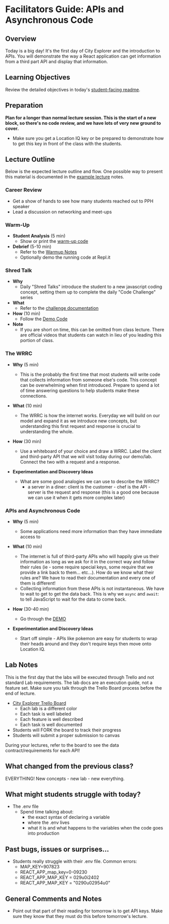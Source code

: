 # Facilitators Guide: APIs and Asynchronous Code

## Overview

Today is a big day! It's the first day of City Explorer and the introduction to APIs. You will demonstrate the way a React application can get information from a third part API and display that information.

## Learning Objectives

Review the detailed objectives in today's [student-facing readme](../README.md).

## Preparation

**Plan for a longer than normal lecture session. This is the start of a new block, so there's no code review, and we have lots of very new ground to cover.**

- Make sure you get a Location IQ key or be prepared to demonstrate how to get this key in front of the class with the students.

## Lecture Outline

Below is the expected lecture outline and flow. One possible way to present this material is documented in the [example lecture](../facilitator/LECTURE-EXAMPLE.md) notes.

### Career Review

- Get a show of hands to see how many students reached out to PPH speaker
- Lead a discussion on networking and meet-ups

### Warm-Up

- **Student Analysis** (5 min)
  - Show or print the [warm-up code](../warm-up/warm-up.md)
- **Debrief** (5-10 min)
  - Refer to the [Warmup Notes](../warm-up/NOTES.md)
  - Optionally demo the running code at Repl.it

### Shred Talk

- **Why**
  - Daily "Shred Talks" introduce the student to a new javascript coding concept, setting them up to complete the daily "Code Challenge" series
- **What**
  - Refer to the [challenge documentation](../challenges/README.md)
- **How** (10 min)
  - Follow the [Demo Code](../challenges/DEMO.md)
- **Note**
  - If you are short on time, this can be omitted from class lecture. There are official videos that students can watch in lieu of you leading this portion of class.

### The WRRC

- **Why** (5 min)

  - This is the probably the first time that most students will write code that collects information from someone else's code. This concept can be overwhelming when first introduced. Prepare to spend a lot of time answering questions to help students make these connections.

- **What** (10 min)

  - The WRRC is how the internet works. Everyday we will build on our model and expand it as we introduce new concepts, but understanding this first request and response is crucial to understanding the whole.

- **How** (30 min)

  - Use a whiteboard of your choice and draw a WRRC. Label the client and third-party API that we will visit today during our demo/lab. Connect the two with a request and a response.

- **Experimentation and Discovery Ideas**

  - What are some good analogies we can use to describe the WRRC?
    - a server in a diner: client is the customer - chef is the API - server is the request and response (this is a good one because we can use it when it gets more complex later)

### APIs and Asynchronous Code

- **Why** (5 min)
  - Some applications need more information than they have immediate access to

- **What** (10 min)
  - The internet is full of third-party APIs who will happily give us their information as long as we ask for it in the correct way and follow their rules (ie - some require special keys, some require that we provide a link back to them... etc...). How do we know what their rules are? We have to read their documentation and every one of them is different!
  - Collecting information from these APIs is not instantaneous. We have to wait to get to get the data back. This is why we `async` and `await`: to tell JavaScript to wait for the data to come back.

- **How** (30-40 min)
  - Go through the [DEMO](../demo)

- **Experimentation and Discovery Ideas**
  - Start off simple - APIs like pokemon are easy for students to wrap their heads around and they don't require keys then move onto Location IQ.

## Lab Notes

This is the first day that the labs will be executed through Trello and not standard Lab requirements. The lab docs are an execution guide, not a feature set. Make sure you talk through the Trello Board process before the end of lecture.

- [City Explorer Trello Board](https://trello.com/b/ZmD87LCC)
  - Each lab is a different color
  - Each task is well labeled
  - Each feature is well described
  - Each task is well documented
- Students will FORK the board to track their progress
- Students will submit a proper submission to canvas

During your lectures, refer to the board to see the data contract/requirements for each API!

## What changed from the previous class?

EVERYTHING! New concepts - new lab - new everything.

## What might students struggle with today?

- The .env file
  - Spend time talking about:
    - the exact syntax of declaring a variable
    - where the .env lives
    - what it is and what happens to the variables when the code goes into production

## Past bugs, issues or surprises...

- Students really struggle with their .env file. Common errors:
  - MAP_KEY=907823
  - REACT_APP_map_key=0-09230
  - REACT_APP_MAP_KEY = 029u0i2402
  - REACT_APP_MAP_KEY = "0290u02954u0"

## General Comments and Notes

- Point out that part of their reading for tomorrow is to get API keys. Make sure they know that they must do this before tomorrow's lecture.
